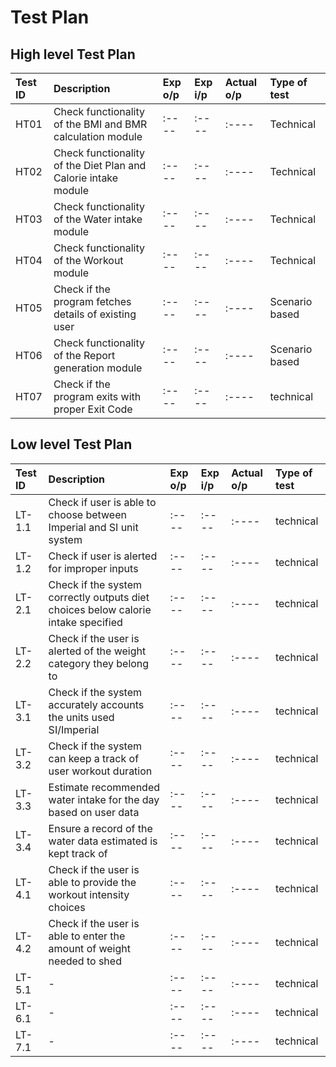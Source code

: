 # Test Plan

## High level Test Plan
| Test ID | Description | Exp o/p | Exp i/p | Actual o/p | Type of test |
| :---- | :---- | :---- | :---- | :---- | :---- |
| HT01 | Check functionality of the BMI and BMR calculation module | :---- | :---- | :---- | Technical |
| HT02 | Check functionality of the Diet Plan and Calorie intake module | :---- | :---- | :---- | Technical |
| HT03 | Check functionality of the Water intake module | :---- | :---- | :---- | Technical |
| HT04 | Check functionality of the Workout module | :---- | :---- | :---- | Technical |
| HT05 | Check if the program fetches details of existing user | :---- | :---- | :---- | Scenario based |
| HT06 | Check functionality of the Report generation module | :---- | :---- | :---- | Scenario based |
| HT07 | Check if the program exits with proper Exit Code | :---- | :---- | :---- | technical |

## Low level Test Plan
| Test ID | Description | Exp o/p | Exp i/p | Actual o/p | Type of test |
| :---- | :---- | :---- | :---- | :---- | :---- |
| LT-1.1 | Check if user is able to choose between Imperial and SI unit system | :---- | :---- | :---- | technical |
| LT-1.2 | Check if user is alerted for improper inputs | :---- | :---- | :---- | technical |
| LT-2.1 | Check if the system correctly outputs diet choices below calorie intake specified | :---- | :---- | :---- | technical |
| LT-2.2 | Check if the user is alerted of the weight category they belong to | :---- | :---- | :---- | technical |
| LT-3.1 | Check if the system accurately accounts the units used SI/Imperial | :---- | :---- | :---- | technical |
| LT-3.2 | Check if the system can keep a track of user workout duration | :---- | :---- | :---- | technical |
| LT-3.3 | Estimate recommended water intake for the day based on user data | :---- | :---- | :---- | technical |
| LT-3.4 | Ensure a record of the water data estimated is kept track of | :---- | :---- | :---- | technical |
| LT-4.1 | Check if the user is able to provide the workout intensity choices | :---- | :---- | :---- | technical |
| LT-4.2 | Check if the user is able to enter the amount of weight needed to shed | :---- | :---- | :---- | technical |
| LT-5.1 | - | :---- | :---- | :---- | technical |
| LT-6.1 | - | :---- | :---- | :---- | technical |
| LT-7.1 | - | :---- | :---- | :---- | technical |



